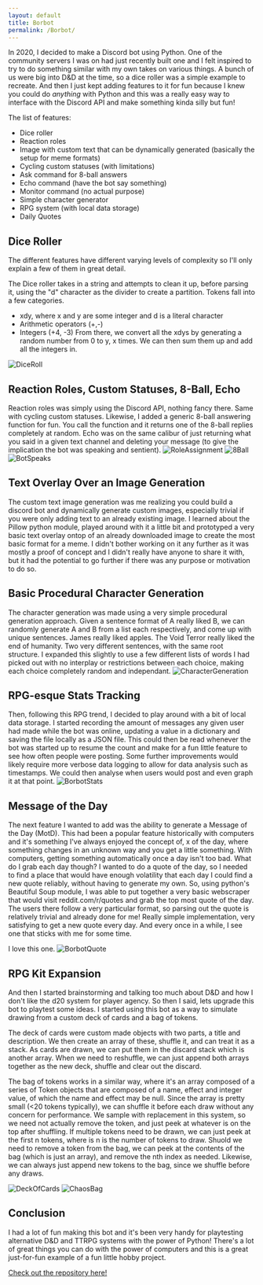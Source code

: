 ```yaml
---
layout: default
title: Borbot
permalink: /Borbot/
---
```


In 2020, I decided to make a Discord bot using Python. One of the community servers I was on had just recently built one and I felt inspired to try to do something similar with my own takes on various things. A bunch of us were big into D&D at the time, so a dice roller was a simple example to recreate. And then I just kept adding features to it for fun because I knew you could do *anything* with Python and this was a really easy way to interface with the Discord API and make something kinda silly but fun!


The list of features:
* Dice roller
* Reaction roles
* Image with custom text that can be dynamically generated (basically the setup for meme formats)
* Cycling custom statuses (with limitations)
* Ask command for 8-ball answers
* Echo command (have the bot say something)
* Monitor command (no actual purpose)
* Simple character generator
* RPG system (with local data storage)
* Daily Quotes


## Dice Roller
The different features have different varying levels of complexity so I'll only explain a few of them in great detail.

The Dice roller takes in a string and attempts to clean it up, before parsing it, using the "d" character as the divider to create a partition. Tokens fall into a few categories.
* xdy, where x and y are some integer and d is a literal character
* Arithmetic operators (+,-)
* Integers (+4, -3)
From there, we convert all the xdys by generating a random number from 0 to y, x times. We can then sum them up and add all the integers in.

![DiceRoll](/assets/Borbot/DiceRoll.PNG)

## Reaction Roles, Custom Statuses, 8-Ball, Echo
Reaction roles was simply using the Discord API, nothing fancy there. Same with cycling custom statuses. Likewise, I added a generic 8-ball answering function for fun. You call the function and it returns one of the 8-ball replies completely at random. Echo was on the same calibur of just returning what you said in a given text channel and deleting your message (to give the implication the bot was speaking and sentient).
![RoleAssignment](/assets/Borbot/RoleAssignment.PNG)
![8Ball](/assets/Borbot/8Ball.PNG)
![BotSpeaks](/assets/Borbot/BotSpeaks.PNG)

## Text Overlay Over an Image Generation
The custom text image generation was me realizing you could build a discord bot and dynamically generate custom images, especially trivial if you were only adding text to an already existing image. I learned about the Pillow python module, played around with it a little bit and prototyped a very basic text overlay ontop of an already downloaded image to create the most basic format for a meme. I didn't bother working on it any further as it was mostly a proof of concept and I didn't really have anyone to share it with, but it had the potential to go further if there was any purpose or motivation to do so.

## Basic Procedural Character Generation
The character generation was made using a very simple procedural generation approach. Given a sentence format of A really liked B, we can randomly generate A and B from a list each respectively, and come up with unique sentences. James really liked apples. The Void Terror really liked the end of humanity. Two very different sentences, with the same root structure. I expanded this slightly to use a few different lists of words I had picked out with no interplay or restrictions between each choice, making each choice completely random and independant. 
![CharacterGeneration](/assets/Borbot/CharacterGeneration.PNG)

## RPG-esque Stats Tracking
Then, following this RPG trend, I decided to play around with a bit of local data storage. I started recording the amount of messages any given user had made while the bot was online, updating a value in a dictionary and saving the file locally as a JSON file. This could then be read whenever the bot was started up to resume the count and make for a fun little feature to see how often people were posting. Some further improvements would likely require more verbose data logging to allow for data analysis such as timestamps. We could then analyse when users would post and even graph it at that point.
![BorbotStats](/assets/Borbot/BorbotStats.PNG)

## Message of the Day
The next feature I wanted to add was the ability to generate a Message of the Day (MotD). This had been a popular feature historically with computers and it's something I've always enjoyed the concept of, x of the day, where something changes in an unknown way and you get a little something. With computers, getting something automatically once a day isn't too bad. What do I grab each day though? I wanted to do a quote of the day, so I needed to find a place that would have enough volatility that each day I could find a new quote reliably, without having to generate my own. So, using python's Beautiful Soup module, I was able to put together a very basic webscraper that would visit reddit.com/r/quotes and grab the top most quote of the day. The users there follow a very particular format, so parsing out the quote is relatively trivial and already done for me! Really simple implementation, very satisfying to get a new quote every day. And every once in a while, I see one that sticks with me for some time.

I love this one.
![BorbotQuote](/assets/Borbot/BorbotQuote.PNG)

## RPG Kit Expansion
And then I started brainstorming and talking too much about D&D and how I don't like the d20 system for player agency. So then I said, lets upgrade this bot to playtest some ideas. I started using this bot as a way to simulate drawing from a custom deck of cards and a bag of tokens.

The deck of cards were custom made objects with two parts, a title and description. We then create an array of these, shuffle it, and can treat it as a stack. As cards are drawn, we can put them in the discard stack which is another array. When we need to reshuffle, we can just append both arrays together as the new deck, shuffle and clear out the discard.

The bag of tokens works in a similar way, where it's an array composed of a series of Token objects that are composed of a name, effect and integer value, of which the name and effect may be null. Since the array is pretty small (<20 tokens typically), we can shuffle it before each draw without any concern for performance. We sample with replacement in this system, so we need not actually remove the token, and just peek at whatever is on the top after shuffling. If multiple tokens need to be drawn, we can just peek at the first n tokens, where is n is the number of tokens to draw. Shuold we need to remove a token from the bag, we can peek at the contents of the bag (which is just an array), and remove the nth index as needed. Likewise, we can always just append new tokens to the bag, since we shuffle before any draws.

![DeckOfCards](/assets/Borbot/DeckOfCards.PNG)
![ChaosBag](/assets/Borbot/ChaosBag.PNG)

## Conclusion
I had a lot of fun making this bot and it's been very handy for playtesting alternative D&D and TTRPG systems with the power of Python! There's a lot of great things you can do with the power of computers and this is a great just-for-fun example of a fun little hobby project.

[Check out the repository here!](https://github.com/Struckdown/BorBot)

